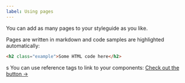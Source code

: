 ```yaml
---
label: Using pages
---
```


You can add as many pages to your styleguide as you like.

Pages are written in markdown and code samples are highlighted automatically:

```html
<h2 class="example">Some HTML code here</h2>
```

s
You can use reference tags to link to your components: [Check out the button &rarr;]({variant:button/next:url})
